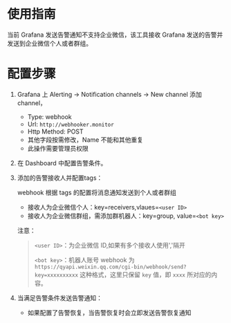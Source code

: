 # 使用指南
当前 Grafana 发送告警通知不支持企业微信，该工具接收 Grafana 发送的告警并发送到企业微信个人或者群组。
# 配置步骤
1. Grafana 上 Alerting -> Notification channels -> New channel 添加 channel，
   - Type: webhook
   - Url:  `http://webhooker.monitor` 
   - Http Method: POST
   - 其他字段按需修改，Name 不能和其他重复
   - 此操作需要管理员权限
   
2. 在 Dashboard 中配置告警条件。
   
   
3. 添加的告警接收人并配置tags：
   
   webhook 根据 tags 的配置将消息通知发送到个人或者群组
   - 接收人为企业微信个人：key=receivers,vlaues=`<user ID>`
   - 接收人为企业微信群组，需添加群机器人：key=group, value=`<bot key>`
   
   注意：

   > `<user ID>`：为企业微信 ID,如果有多个接收人使用','隔开
   >
   > `<bot key>`：机器人账号 webhook 为 `https://qyapi.weixin.qq.com/cgi-bin/webhook/send?key=xxxxxxxxxx` 这种格式，这里只保留 `key` 值，即 `xxxx` 所对应的内容。
4. 当满足告警条件发送告警通知：
   

   - 如果配置了告警恢复，当告警恢复时会立即发送告警恢复通知
